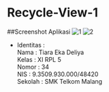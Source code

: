 # Recycle-View-1
##Screenshot Aplikasi
![1](https://cloud.githubusercontent.com/assets/22131257/21009224/13ade9d2-bd78-11e6-9d8a-bb9e69017b55.JPG)
![2](https://cloud.githubusercontent.com/assets/22131257/21009226/14068e8e-bd78-11e6-81ad-1d3e62804c8d.JPG)

* Identitas :<br>
Nama : Tiara Eka Deliya <br>
Kelas : XI RPL 5<br>
Nomor : 34<br>
NIS : 9.3509.930.000/48420<br>
Sekolah : SMK Telkom Malang
